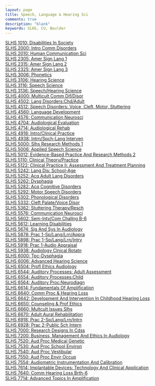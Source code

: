 ```yaml
---
layout: page
title: Speech, Language & Hearing Sci
comments: true
description: "blank"
keywords: SLHS, CU, Boulder
---
```

<body>
<div><a href="../../courses/SLHS-1010">SLHS 1010: Disabilities In Society</a></div>
<div><a href="../../courses/SLHS-2000">SLHS 2000: Intro Comm Disorders</a></div>
<div><a href="../../courses/SLHS-2010">SLHS 2010: Human Communication Sci</a></div>
<div><a href="../../courses/SLHS-2305">SLHS 2305: Amer Sign Lang 1</a></div>
<div><a href="../../courses/SLHS-2315">SLHS 2315: Amer Sign Lang 2</a></div>
<div><a href="../../courses/SLHS-2325">SLHS 2325: Amer Sign Lang 3</a></div>
<div><a href="../../courses/SLHS-3006">SLHS 3006: Phonetics</a></div>
<div><a href="../../courses/SLHS-3106">SLHS 3106: Hearing Science</a></div>
<div><a href="../../courses/SLHS-3116">SLHS 3116: Speech Science</a></div>
<div><a href="../../courses/SLHS-3136">SLHS 3136: Speech/Hearing Science</a></div>
<div><a href="../../courses/SLHS-4000">SLHS 4000: Multicult Comm Dif/Disor</a></div>
<div><a href="../../courses/SLHS-4502">SLHS 4502: Lang Disorders:Chd/Adult</a></div>
<div><a href="../../courses/SLHS-4512">SLHS 4512: Speech Disorders: Voice, Cleft, Motor, Stuttering</a></div>
<div><a href="../../courses/SLHS-4560">SLHS 4560: Language Development</a></div>
<div><a href="../../courses/SLHS-4576">SLHS 4576: Communication Neurosci</a></div>
<div><a href="../../courses/SLHS-4704">SLHS 4704: Audiological Evaluation</a></div>
<div><a href="../../courses/SLHS-4714">SLHS 4714: Audiological Rehab</a></div>
<div><a href="../../courses/SLHS-4918">SLHS 4918: Intro/Clinical Practice</a></div>
<div><a href="../../courses/SLHS-4938">SLHS 4938: Intrn/Spch-Lang Interven</a></div>
<div><a href="../../courses/SLHS-5000">SLHS 5000: Slhs Research Methods 1</a></div>
<div><a href="../../courses/SLHS-5006">SLHS 5006: Applied Speech Science</a></div>
<div><a href="../../courses/SLHS-5012">SLHS 5012: Evidence-Based Practice And Research Methods 2</a></div>
<div><a href="../../courses/SLHS-5110">SLHS 5110: Clinical Theory/Practice</a></div>
<div><a href="../../courses/SLHS-5122">SLHS 5122: Clinical Practice Ii: Assessment And Treatment Planning</a></div>
<div><a href="../../courses/SLHS-5242">SLHS 5242: Lang Dis: School-Age</a></div>
<div><a href="../../courses/SLHS-5252">SLHS 5252: Acq Adult Lang Disorders</a></div>
<div><a href="../../courses/SLHS-5262">SLHS 5262: Dysphagia</a></div>
<div><a href="../../courses/SLHS-5282">SLHS 5282: Acq Cognitive Disorders</a></div>
<div><a href="../../courses/SLHS-5292">SLHS 5292: Motor Speech Disorders</a></div>
<div><a href="../../courses/SLHS-5302">SLHS 5302: Phonological Disorders</a></div>
<div><a href="../../courses/SLHS-5332">SLHS 5332: Cleft Palate/Voice Disor</a></div>
<div><a href="../../courses/SLHS-5362">SLHS 5362: Stuttering Therapy/Resch</a></div>
<div><a href="../../courses/SLHS-5576">SLHS 5576: Communication Neurosci</a></div>
<div><a href="../../courses/SLHS-5602">SLHS 5602: Sem-Intv/Com Challng B-6</a></div>
<div><a href="../../courses/SLHS-5612">SLHS 5612: Learning Disabilities</a></div>
<div><a href="../../courses/SLHS-5674">SLHS 5674: Sig And Sys In Audiology</a></div>
<div><a href="../../courses/SLHS-5878">SLHS 5878: Prac 1-Sp/Lang/Lrn/Appra</a></div>
<div><a href="../../courses/SLHS-5898">SLHS 5898: Prac 1-Sp/Lang/Lrn/Intrv</a></div>
<div><a href="../../courses/SLHS-5918">SLHS 5918: Prac 1-Audio Appraisal</a></div>
<div><a href="../../courses/SLHS-5938">SLHS 5938: Audiology Clnical Rotatn</a></div>
<div><a href="../../courses/SLHS-6000">SLHS 6000: Tpc-Dysphagia</a></div>
<div><a href="../../courses/SLHS-6006">SLHS 6006: Advanced Hearing Science</a></div>
<div><a href="../../courses/SLHS-6504">SLHS 6504: Profl Ethics Audiology</a></div>
<div><a href="../../courses/SLHS-6544">SLHS 6544: Auditory Processes: Adult Assessment</a></div>
<div><a href="../../courses/SLHS-6554">SLHS 6554: Auditory Processes:Child</a></div>
<div><a href="../../courses/SLHS-6564">SLHS 6564: Auditory Proc:Neurodiagn</a></div>
<div><a href="../../courses/SLHS-6614">SLHS 6614: Fundamentals Of Amplification</a></div>
<div><a href="../../courses/SLHS-6640">SLHS 6640: Comm Proc & Hearing Loss</a></div>
<div><a href="../../courses/SLHS-6642">SLHS 6642: Development And Intervention In Childhood Hearing Loss</a></div>
<div><a href="../../courses/SLHS-6650">SLHS 6650: Counseling & Prof Ethics</a></div>
<div><a href="../../courses/SLHS-6660">SLHS 6660: Multcult Issues Slhs</a></div>
<div><a href="../../courses/SLHS-6670">SLHS 6670: Adult Aural Rehabilitation</a></div>
<div><a href="../../courses/SLHS-6918">SLHS 6918: Prac 2-Sp/Lang/Lrn/Intrn</a></div>
<div><a href="../../courses/SLHS-6928">SLHS 6928: Prac 2-Public Sch Intern</a></div>
<div><a href="../../courses/SLHS-7000">SLHS 7000: Research Designs In Cdss</a></div>
<div><a href="../../courses/SLHS-7200">SLHS 7200: Business, Management And Ethics In Audiology</a></div>
<div><a href="../../courses/SLHS-7520">SLHS 7520: Aud Proc Medical Genetic</a></div>
<div><a href="../../courses/SLHS-7530">SLHS 7530: Aud Proc School Environ</a></div>
<div><a href="../../courses/SLHS-7540">SLHS 7540: Aud Proc Vestibular</a></div>
<div><a href="../../courses/SLHS-7550">SLHS 7550: Aud Proc Envir Occup</a></div>
<div><a href="../../courses/SLHS-7554">SLHS 7554: Audiometric Instrumentation And Calibration</a></div>
<div><a href="../../courses/SLHS-7614">SLHS 7614: Implantable Devices: Technology And Clinical Application</a></div>
<div><a href="../../courses/SLHS-7640">SLHS 7640: Comm Hearing Loss Brth-6</a></div>
<div><a href="../../courses/SLHS-7714">SLHS 7714: Advanced Topics In Amplification</a></div>
</body>